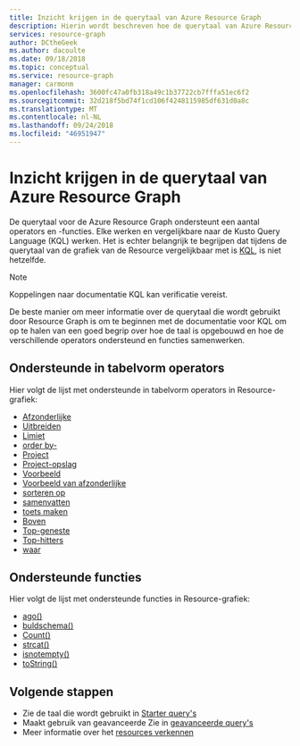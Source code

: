 ```yaml
---
title: Inzicht krijgen in de querytaal van Azure Resource Graph
description: Hierin wordt beschreven hoe de querytaal van Azure Resource Graph werkt.
services: resource-graph
author: DCtheGeek
ms.author: dacoulte
ms.date: 09/18/2018
ms.topic: conceptual
ms.service: resource-graph
manager: carmonm
ms.openlocfilehash: 3600fc47a0fb318a49c1b37722cb7fffa51ec6f2
ms.sourcegitcommit: 32d218f5bd74f1cd106f4248115985df631d0a8c
ms.translationtype: MT
ms.contentlocale: nl-NL
ms.lasthandoff: 09/24/2018
ms.locfileid: "46951947"
---
```

# <a name="understanding-the-azure-resource-graph-query-language"></a>Inzicht krijgen in de querytaal van Azure Resource Graph

De querytaal voor de Azure Resource Graph ondersteunt een aantal operators en -functies. Elke werken en vergelijkbare naar de Kusto Query Language (KQL) werken. Het is echter belangrijk te begrijpen dat tijdens de querytaal van de grafiek van de Resource vergelijkbaar met is [KQL](https://docs.loganalytics.io/docs/Language-Reference/Tabular-operators), is niet hetzelfde.

> [!NOTE]
> Koppelingen naar documentatie KQL kan verificatie vereist.

De beste manier om meer informatie over de querytaal die wordt gebruikt door Resource Graph is om te beginnen met de documentatie voor KQL om op te halen van een goed begrip over hoe de taal is opgebouwd en hoe de verschillende operators ondersteund en functies samenwerken.

## <a name="supported-tabular-operators"></a>Ondersteunde in tabelvorm operators

Hier volgt de lijst met ondersteunde in tabelvorm operators in Resource-grafiek:

- [Afzonderlijke](https://docs.loganalytics.io/docs/Language-Reference/Tabular-operators/distinct-operator)
- [Uitbreiden](https://docs.loganalytics.io/docs/Language-Reference/Tabular-operators/extend-operator)
- [Limiet](https://docs.loganalytics.io/docs/Language-Reference/Tabular-operators/limit-operator)
- [order by-](https://docs.loganalytics.io/docs/Language-Reference/Tabular-operators/order-operator)
- [Project](https://docs.loganalytics.io/docs/Language-Reference/Tabular-operators/project-operator)
- [Project-opslag](https://docs.loganalytics.io/docs/Language-Reference/Tabular-operators/project-away-operator)
- [Voorbeeld](https://docs.loganalytics.io/docs/Language-Reference/Tabular-operators/sample-operator)
- [Voorbeeld van afzonderlijke](https://docs.loganalytics.io/docs/Language-Reference/Tabular-operators/sample-distinct-operator)
- [sorteren op](https://docs.loganalytics.io/docs/Language-Reference/Tabular-operators/sort-operator)
- [samenvatten](https://docs.loganalytics.io/docs/Language-Reference/Tabular-operators/summarize-operator)
- [toets maken](https://docs.loganalytics.io/docs/Language-Reference/Tabular-operators/take-operator)
- [Boven](https://docs.loganalytics.io/docs/Language-Reference/Tabular-operators/top-operator)
- [Top-geneste](https://docs.loganalytics.io/docs/Language-Reference/Tabular-operators/top-nested-operator)
- [Top-hitters](https://docs.loganalytics.io/docs/Language-Reference/Tabular-operators/top-hitters-operator)
- [waar](https://docs.loganalytics.io/docs/Language-Reference/Tabular-operators/where-operator)

## <a name="supported-functions"></a>Ondersteunde functies

Hier volgt de lijst met ondersteunde functies in Resource-grafiek:

- [ago()](https://docs.loganalytics.io/docs/Language-Reference/Scalar-functions/ago%28%29)
- [buldschema()](https://docs.loganalytics.io/docs/Language-Reference/Aggregation-functions/buildschema%28%29)
- [Count()](https://docs.loganalytics.io/docs/Language-Reference/Aggregation-functions/count%28%29)
- [strcat()](https://docs.loganalytics.io/docs/Language-Reference/Scalar-functions/strcat%28%29)
- [isnotempty()](https://docs.loganalytics.io/docs/Language-Reference/Scalar-functions/isnotempty%28%29_-notempty%28%29)
- [toString()](https://docs.loganalytics.io/docs/Language-Reference/Scalar-functions/tostring%28%29)

## <a name="next-steps"></a>Volgende stappen

- Zie de taal die wordt gebruikt in [Starter query's](../samples/starter.md)
- Maakt gebruik van geavanceerde Zie in [geavanceerde query's](../samples/advanced.md)
- Meer informatie over het [resources verkennen](explore-resources.md)